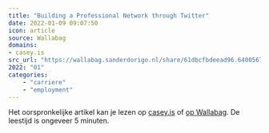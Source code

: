 ```yaml
---
title: "Building a Professional Network through Twitter"
date: 2022-01-09 09:07:50
icon: article
source: Wallabag
domains:
- casey.is
src_url: "https://wallabag.sanderdorigo.nl/share/61dbcfbdeead96.64005672"
2022: "01"
categories:
    - "carriere"
    - "employment"
---
```

Het oorspronkelijke artikel kan je lezen op [casey.is](https://casey.is/blogging/networking-on-twitter/) of [op Wallabag](https://wallabag.sanderdorigo.nl/share/61dbcfbdeead96.64005672). De leestijd is ongeveer 5 minuten.
